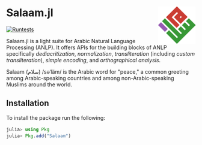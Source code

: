 # Salaam.jl <img src="docs/src/assets/logo.png" align="right" width="100"/>
[![Runtests](https://github.com/alstat/Salaam.jl/actions/workflows/Runtest.yml/badge.svg?branch=main)](https://github.com/alstat/Salaam.jl/actions/workflows/Runtest.yml)

Salaam.jl is a light suite for Arabic Natural Language Processing (ANLP). It offers APIs for the building blocks of ANLP specifically _dediacritization_, _normalization_, _transliteration_ (including _custom transliteration_), _simple encoding_, and _orthographical analysis_.

Salaam (سلام) /səˈläm/ is the Arabic word for "peace," a common greeting among Arabic-speaking countries and among non-Arabic-speaking Muslims around the world.
## Installation
To install the package run the following:
```julia
julia> using Pkg
julia> Pkg.add("Salaam")
```